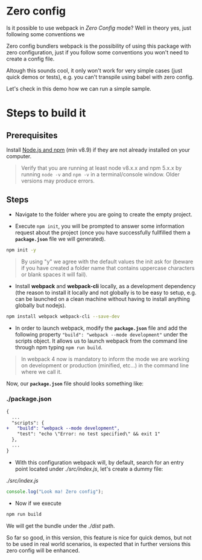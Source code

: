 # Zero config

Is it possible to use webpack in _Zero Config_ mode? Well in theory yes, just
following some conventions we

Zero config bundlers webpack is the possibility of using this package with zero configuration,
just if you follow some conventions you won't need to create a config file.

Altough this sounds cool, it only won't work for very simple cases (just quick demos or tests), e.g. you can't
transpile using babel with zero config.

Let's check in this demo how we can run a simple sample.

# Steps to build it

## Prerequisites

Install [Node.js and npm](https://nodejs.org/en/) (min v8.9) if they are not already installed on your computer.

> Verify that you are running at least node v8.x.x and npm 5.x.x by running `node -v` and `npm -v` in a terminal/console window. Older versions may produce errors.

## Steps

- Navigate to the folder where you are going to create the empty project.

- Execute `npm init`, you will be prompted to answer some information request
  about the project (once you have successfully fullfilled them a **`package.json`**
  file we will generated).

```bash
npm init -y
```

> By using "y" we agree with the default values the init ask for (beware if you have
> created a folder name that contains uppercase characters or blank spaces it will fail).

- Install **webpack** and **webpack-cli** locally, as a development dependency (the reason to install it locally and not globally is to be easy to setup, e.g. can be launched on a clean machine without having to install anything globally but nodejs).

```bash
npm install webpack webpack-cli --save-dev
```

- In order to launch webpack, modify the **`package.json`** file and add the following property `"build": "webpack --mode development"` under the scripts object. It allows us to launch webpack from the command line through npm typing `npm run build`.

> In webpack 4 now is mandatory to inform the mode we are working on development or production (minified, etc...) in the command line where we call it.

Now, our **`package.json`** file should looks something like:

### ./package.json

```diff
{
  ...
  "scripts": {
+   "build": "webpack --mode development",
    "test": "echo \"Error: no test specified\" && exit 1"
  },
  ...
}
```

- With this configuration webpack will, by default, search for an entry point located under
  _./src/index.js_, let's create a dummy file:

_./src/index.js_

```javascript
console.log("Look ma! Zero config");
```

- Now if we execute

```bash
npm run build
```

We will get the bundle under the _./dist_ path.

So far so good, in this version, this feature is nice for quick demos, but not to be used in real world
scenarios, is expected that in further versions this zero config will be enhanced.
